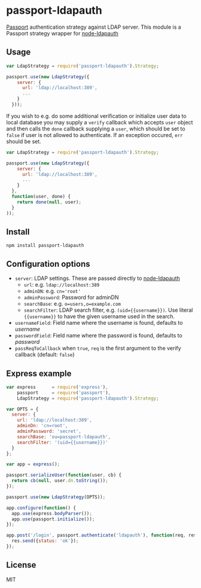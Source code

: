 # passport-ldapauth

[Passport](http://passportjs.org/) authentication strategy against LDAP server. This module is a Passport strategy wrapper for [node-ldapauth](https://github.com/trentm/node-ldapauth)

## Usage

```javascript
var LdapStrategy = require('passport-ldapauth').Strategy;

passport.use(new LdapStrategy({
    server: {
      url: 'ldap://localhost:389',
      ...
    }
  }));
```

If you wish to e.g. do some additional verification or initialize user data to local database you may supply a `verify` callback which accepts `user` object and then calls the `done` callback supplying a `user`, which should be set to `false` if user is not allowed to authenticate. If an exception occured, `err` should be set.

```javascript
var LdapStrategy = require('passport-ldapauth').Strategy;

passport.use(new LdapStrategy({
    server: {
      url: 'ldap://localhost:389',
      ...
    }
  },
  function(user, done) {
    return done(null, user);
  }
));
```

## Install

```
npm install passport-ldapauth
```

## Configuration options

* `server`: LDAP settings. These are passed directly to [node-ldapauth](https://github.com/trentm/node-ldapauth)
    * `url`: e.g. `ldap://localhost:389`
    * `adminDN`: e.g. `cn='root'`
    * `adminPassword`: Password for adminDN
    * `searchBase`: e.g. `o=users,o=example.com`
    * `searchFilter`:  LDAP search filter, e.g. `(uid={{username}})`. Use literal `{{username}}` to have the given username used in the search.
* `usernameField`: Field name where the username is found, defaults to _username_
* `passwordField`: Field name where the password is found, defaults to _password_
* `passReqToCallback`  when `true`, `req` is the first argument to the verify callback (default: `false`)

## Express example

```javascript
var express      = require('express'),
    passport     = require('passport'),
    LdapStrategy = require('passport-ldapauth').Strategy;

var OPTS = {
  server: {
    url: 'ldap://localhost:389',
    adminDn: 'cn=root',
    adminPassword: 'secret',
    searchBase: 'ou=passport-ldapauth',
    searchFilter: '(uid={{username}})'
  }
};

var app = express();

passport.serializeUser(function(user, cb) {
  return cb(null, user.dn.toString());
});

passport.use(new LdapStrategy(OPTS));

app.configure(function() {
  app.use(express.bodyParser());
  app.use(passport.initialize());
});

app.post('/login', passport.authenticate('ldapauth'), function(req, res) {
  res.send({status: 'ok'});
});
```

## License

MIT
